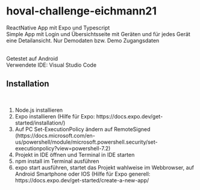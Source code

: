 # hoval-challenge-eichmann21
ReactNative App mit Expo und Typescript<br>
Simple App mit Login und Übersichtsseite mit Geräten und für jedes Gerät eine Detailansicht. Nur Demodaten bzw. Demo Zugangsdaten 

<br>Getestet auf Android
<br>Verwendete IDE: Visual Studio Code

<h2>Installation</h2><br>
  <ol>
  <li>Node.js installieren</li>
  <li>Expo installieren (Hilfe für Expo: https://docs.expo.dev/get-started/installation/)</li>
  <li>Auf PC Set-ExecutionPolicy ändern auf RemoteSigned (https://docs.microsoft.com/en-us/powershell/module/microsoft.powershell.security/set-executionpolicy?view=powershell-7.2)</li>
  <li>Projekt in IDE öffnen und Terminal in IDE starten</li>
  <li>npm install im Terminal ausführen</li>
  <li>expo start ausführen, startet das Projekt wahlweise im Webbrowser, auf Android Smartphone oder IOS (Hilfe für Expo generell: https://docs.expo.dev/get-started/create-a-new-app/</li>
</ol> 

   
